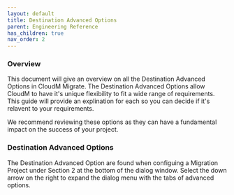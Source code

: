 ```yaml
---
layout: default
title: Destination Advanced Options
parent: Engineering Reference
has_children: true
nav_order: 2
---
```

### Overview 

This document will give an overview on all the Destination Advanced Options in CloudM Migrate. The Destination Advanced Options allow CloudM to have it's unique flexibility to fit a wide range of requirements. This guide will provide an explination for each so you can decide if it's relavent to your requirements. 

We recommend reviewing these options as they can have a fundamental impact on the success of your project. 

### Destination Advanced Options 

The Destination Advanced Option are found when configuing a Migration Project under Section 2 at the bottom of the dialog window. Select the down arrow on the right to expand the dialog menu with the tabs of advanced options. 

